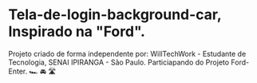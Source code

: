 # Tela-de-login-background-car, Inspirado na "Ford".
Projeto criado de forma independente por: WillTechWork - Estudante de Tecnologia, SENAI IPIRANGA - São Paulo.
Particiapando do Projeto Ford-Enter. 🏎️ 🚘 🛣️
